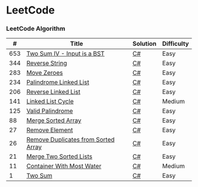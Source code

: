 
LeetCode
========

### LeetCode Algorithm

| # | Title | Solution | Difficulty |
|---| ----- | -------- | ---------- |
|653|[Two Sum IV - Input is a BST](https://leetcode.com/problems/two-sum-iv-input-is-a-bst/) | [C#](./algorithms/csharp/twoSumIVInputIsABST/twoSumIVInputIsABST.cs)|Easy|
|344|[Reverse String](https://leetcode.com/problems/reverse-string/) | [C#](./algorithms/csharp/reverseString/reverseString.cs)|Easy|
|283|[Move Zeroes](https://leetcode.com/problems/move-zeroes/)  | [C#](./algorithms/csharp/moveZeroes/moveZeroes.cs)|Easy|
|234|[Palindrome Linked List](https://leetcode.com/problems/palindrome-linked-list/)| [C#](./algorithms/csharp/palindromeLinkedList/PalindromeLinkedList.cs)|Easy|
|206|[Reverse Linked List](https://leetcode.com/problems/reverse-linked-list/)| [C#](./algorithms/csharp/reverseLinkedList/reverseLinkedList.cs)|Easy|
|141|[Linked List Cycle](https://leetcode.com/problems/linked-list-cycle/)| [C#](./algorithms/csharp/linkedListCycle/linkedListCycle.cs)|Medium
|125|[Valid Palindrome](https://leetcode.com/problems/valid-palindrome/)| [C#](./algorithms/csharp/validPalindrome/validPalindrome.cs)|Easy|
|88|[Merge Sorted Array](https://leetcode.com/problems/merge-sorted-array/)| [C#](./algorithms/csharp/mergeTwoSortedArray/mergeTwoSortedArray.cs)|Easy|
|27|[Remove Element](https://leetcode.com/problems/remove-element/)| [C#](./algorithms/csharp/removeElement/removeElement.cs)|Easy|
|26|[Remove Duplicates from Sorted Array](https://leetcode.com/problems/remove-duplicates-from-sorted-array/)| [C#](./algorithms/csharp/removeDuplicatesFromSortedArray/removeDuplicatesFromSortedArray.cs)|Easy|
|21|[Merge Two Sorted Lists](https://leetcode.com/problems/merge-two-sorted-lists/)| [C#](./algorithms/csharp/mergeTwoSortedList/mergeTwoSortedList.cs)|Easy|
|11|[Container With Most Water](https://leetcode.com/problems/container-with-most-water/)| [C#](./algorithms/csharp/containerWithMostWater/containerWithMostWater.cs)|Medium|
|1|[Two Sum](https://leetcode.com/problems/two-sum/)| [C#](./algorithms/csharp/twoSum/twoSum.cs)|Easy|
